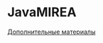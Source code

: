 # JavaMIREA
[Дополнительные материалы](https://gist.github.com/demidovakatya/cef3d462bcf56b84f56950ea490a9e8e)
